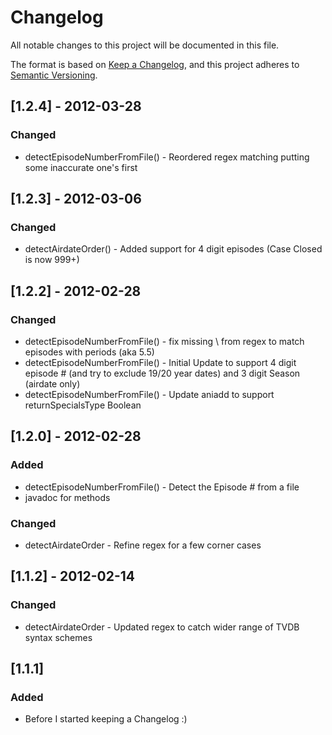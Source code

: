 # Changelog
All notable changes to this project will be documented in this file.

The format is based on [Keep a Changelog](https://keepachangelog.com/en/1.0.0/),
and this project adheres to [Semantic Versioning](https://semver.org/spec/v2.0.0.html).

## [1.2.4] - 2012-03-28
### Changed
- detectEpisodeNumberFromFile() - Reordered regex matching putting some inaccurate one's first

## [1.2.3] - 2012-03-06
### Changed
- detectAirdateOrder() - Added support for 4 digit episodes (Case Closed is now 999+)

## [1.2.2] - 2012-02-28
### Changed
- detectEpisodeNumberFromFile() - fix missing \ from regex to match episodes with periods (aka 5.5)
- detectEpisodeNumberFromFile() - Initial Update to support 4 digit episode # (and try to exclude 19/20 year dates) and 3 digit Season (airdate only)
- detectEpisodeNumberFromFile() - Update aniadd to support returnSpecialsType Boolean

## [1.2.0] - 2012-02-28
### Added
- detectEpisodeNumberFromFile() - Detect the Episode # from a file
- javadoc for methods

### Changed
- detectAirdateOrder - Refine regex for a few corner cases

## [1.1.2] - 2012-02-14
### Changed
- detectAirdateOrder - Updated regex to catch wider range of TVDB syntax schemes
  
## [1.1.1]
### Added
- Before I started keeping a Changelog :)